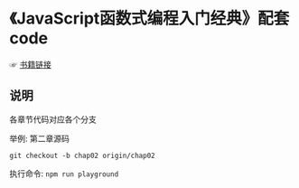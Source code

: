 # 《JavaScript函数式编程入门经典》配套code
☞ [书籍链接](https://pan.baidu.com/disk/home?#/all?vmode=list&path=%2F%E4%B9%A6%E7%B1%8D)

## 说明
各章节代码对应各个分支

举例: 第二章源码

 ```
 git checkout -b chap02 origin/chap02
 ```

执行命令: `npm run playground`
